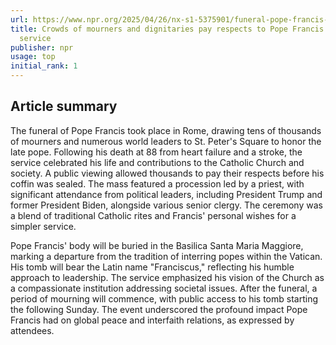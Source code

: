 ```yaml
---
url: https://www.npr.org/2025/04/26/nx-s1-5375901/funeral-pope-francis-rome
title: Crowds of mourners and dignitaries pay respects to Pope Francis at funeral
  service
publisher: npr
usage: top
initial_rank: 1
---
```

## Article summary
The funeral of Pope Francis took place in Rome, drawing tens of thousands of mourners and numerous world leaders to St. Peter's Square to honor the late pope. Following his death at 88 from heart failure and a stroke, the service celebrated his life and contributions to the Catholic Church and society. A public viewing allowed thousands to pay their respects before his coffin was sealed. The mass featured a procession led by a priest, with significant attendance from political leaders, including President Trump and former President Biden, alongside various senior clergy. The ceremony was a blend of traditional Catholic rites and Francis' personal wishes for a simpler service.

Pope Francis' body will be buried in the Basilica Santa Maria Maggiore, marking a departure from the tradition of interring popes within the Vatican. His tomb will bear the Latin name "Franciscus," reflecting his humble approach to leadership. The service emphasized his vision of the Church as a compassionate institution addressing societal issues. After the funeral, a period of mourning will commence, with public access to his tomb starting the following Sunday. The event underscored the profound impact Pope Francis had on global peace and interfaith relations, as expressed by attendees.
